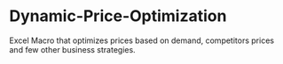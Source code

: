 # Dynamic-Price-Optimization
Excel Macro that optimizes prices based on demand, competitors prices and few other business strategies.
